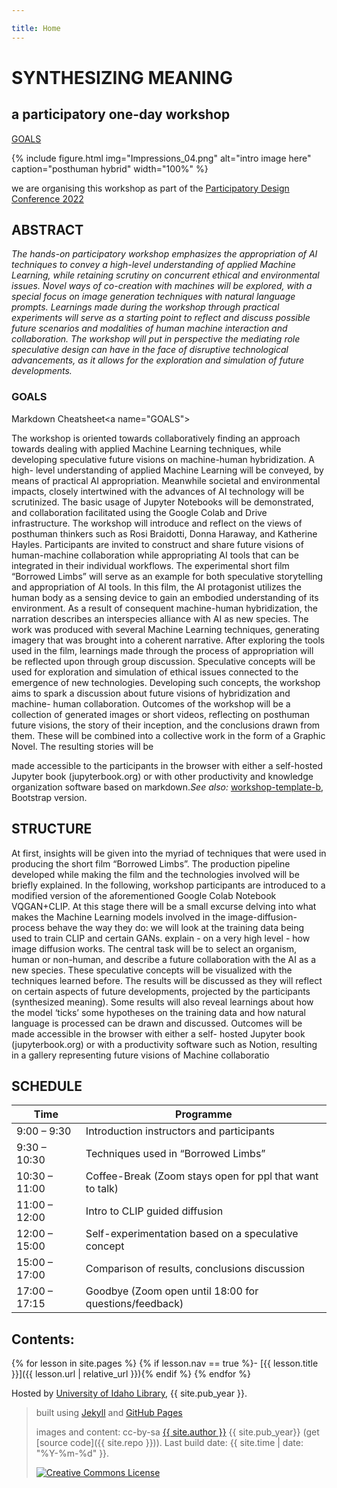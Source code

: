 ```yaml
---

title: Home
---
```





# SYNTHESIZING MEANING
## a participatory one-day workshop

[GOALS](#GOALS)


{% include figure.html img="Impressions_04.png" alt="intro image here" caption="posthuman hybrid" width="100%" %}

we are organising this workshop as part of the [Participatory Design Conference 2022](https://pdc2022.org/)

## ABSTRACT


*The hands-on participatory workshop emphasizes the appropriation of AI techniques to convey a high-level understanding of applied Machine Learning, while retaining scrutiny on concurrent ethical and environmental issues. Novel ways of co-creation with machines will be explored, with a special focus on image generation techniques with natural language prompts. Learnings made during the workshop through practical experiments will serve as a starting point to reflect and discuss possible future scenarios and modalities of human machine interaction and collaboration. The workshop will put in perspective the mediating role speculative design can have in the face of disruptive technological advancements, as it allows for the exploration and simulation of future developments.*


### GOALS
Markdown Cheatsheet<a name="GOALS"></a>

The workshop is oriented towards collaboratively finding an approach towards dealing with applied Machine 
Learning techniques, while developing speculative future visions on machine-human hybridization. A high-
level understanding of applied Machine Learning will be conveyed, by means of practical AI appropriation. 
Meanwhile societal and environmental impacts, closely intertwined with the advances of AI technology will 
be scrutinized. The basic usage of Jupyter Notebooks will be demonstrated, and collaboration facilitated 
using the Google Colab and Drive infrastructure. The workshop will introduce and reflect on the views of 
posthuman thinkers such as Rosi Braidotti, Donna Haraway, and Katherine Hayles. Participants are invited 
to construct and share future visions of human-machine collaboration while appropriating AI tools that can 
be integrated in their individual workflows. The experimental short film “Borrowed Limbs” will serve as an 
example for both speculative storytelling and appropriation of AI tools. In this film, the AI protagonist utilizes 
the human body as a sensing device to gain an embodied understanding of its environment. As a result of 
consequent machine-human hybridization, the narration describes an interspecies alliance with AI as new 
species. The work was produced with several Machine Learning techniques, generating imagery that was 
brought into a coherent narrative. After exploring the tools used in the film, learnings made through the 
process of appropriation will be reflected upon through group discussion. Speculative concepts will be used 
for exploration and simulation of ethical issues connected to the emergence of new technologies. Developing 
such concepts, the workshop aims to spark a discussion about future visions of hybridization and machine-
human collaboration. Outcomes of the workshop will be a collection of generated images or short videos, 
reflecting on posthuman future visions, the story of their inception, and the conclusions drawn from them.
These will be combined into a collective work in the form of a Graphic Novel. The resulting stories will be 

made accessible to the participants in the browser with either a self-hosted Jupyter book (jupyterbook.org) 
or with other productivity and knowledge organization software based on markdown.*See also:* [workshop-template-b](https://evanwill.github.io/workshop-template-b/), Bootstrap version.


## STRUCTURE
At first, insights will be given into the myriad of techniques that were used in producing the short film 
“Borrowed Limbs”. The production pipeline developed while making the film and the technologies involved 
will be briefly explained. In the following, workshop participants are introduced to a modified version of the 
aforementioned Google Colab Notebook VQGAN+CLIP. At this stage there will be a small excurse delving 
into what makes the Machine Learning models involved in the image-diffusion-process behave the way they 
do: we will look at the training data being used to train CLIP and certain GANs. explain - on a very high 
level - how image diffusion works. The central task will be to select an organism, human or non-human, and 
describe a future collaboration with the AI as a new species. These speculative concepts will be visualized 
with the techniques learned before. The results will be discussed as they will reflect on certain aspects of 
future developments, projected by the participants (synthesized meaning). Some results will also reveal 
learnings about how the model ‘ticks’ some hypotheses on the training data and how natural language is 
processed can be drawn and discussed. Outcomes will be made accessible in the browser with either a self-
hosted Jupyter book (jupyterbook.org) or with a productivity software such as Notion, resulting in a gallery 
representing future visions of Machine collaboratio



## SCHEDULE

| Time | Programme |
---------------|-----------------------------------------------------------
| 9:00 – 9:30 | Introduction instructors and participants |
| 9:30 – 10:30 | Techniques used in “Borrowed Limbs” | 
| 10:30 – 11:00 | Coffee-Break (Zoom stays open for ppl that want to talk) |
 11:00 – 12:00 | Intro to CLIP guided diffusion 
 12:00 – 15:00 | Self-experimentation based on a speculative concept 
 15:00 – 17:00 | Comparison of results, conclusions discussion 
 17:00 – 17:15 | Goodbye (Zoom open until 18:00 for questions/feedback) 
<div class="toc" markdown="1">


## Contents:

{% for lesson in site.pages %}
{% if lesson.nav == true %}- [{{ lesson.title }}]({{ lesson.url | relative_url }}){% endif %}
{% endfor %}
</div>

Hosted by [University of Idaho Library](http://www.lib.uidaho.edu/), {{ site.pub_year }}.
 
> built using [Jekyll](https://jekyllrb.com/) and [GitHub Pages](https://pages.github.com/)
>
> images and content: cc-by-sa <a href="https://github.com/{{ site.github_username }}">{{ site.author }}</a> {{ site.pub_year}} (get [source code]({{ site.repo }})).
> Last build date: {{ site.time | date: "%Y-%m-%d" }}.
>
> <a href="http://creativecommons.org/licenses/by-sa/4.0/" rel="license"><img style="border-width: 0;" src="https://i.creativecommons.org/l/by-sa/4.0/88x31.png" alt="Creative Commons License" /></a>
